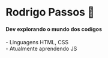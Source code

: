 <h1>Rodrigo Passos 👣 </h1>

<h4> Dev explorando o mundo dos codigos</h4>
- Linguagens HTML, CSS </br>
- Atualmente aprendendo JS

<!--
**rodrigosteps/rodrigosteps** is a ✨ _special_ ✨ repository because its `README.md` (this file) appears on your GitHub profile.

Here are some ideas to get you started:

- 🔭 I’m currently working on ...
- 🌱 I’m currently learning ...
- 👯 I’m looking to collaborate on ...
- 🤔 I’m looking for help with ...
- 💬 Ask me about ...
- 📫 How to reach me: ...
- 😄 Pronouns: ...
- ⚡ Fun fact: ...
-->
